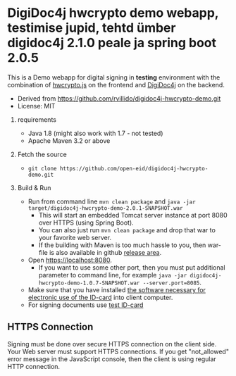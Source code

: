 # DigiDoc4j hwcrypto demo webapp, testimise jupid, tehtd ümber digidoc4j 2.1.0 peale ja spring boot 2.0.5

This is a Demo webapp for digital signing in **testing** environment with the 
combination of [hwcrypto.js](https://github.com/open-eid/hwcrypto.js/wiki) on 
the frontend and [DigiDoc4j](https://github.com/open-eid/digidoc4j) on the backend.

   * Derived from https://github.com/rvillido/digidoc4j-hwcrypto-demo.git
   * License: MIT

1. requirements

   * Java 1.8 (might also work with 1.7 - not tested)
   * Apache Maven 3.2 or above

2. Fetch the source

   * `git clone https://github.com/open-eid/digidoc4j-hwcrypto-demo.git`

3. Build & Run

   * Run from command line `mvn clean package` and `java -jar target/digidoc4j-hwcrypto-demo-2.0.1-SNAPSHOT.war`
     * This will start an embedded Tomcat server instance at port 8080 over HTTPS (using Spring Boot).
     * You can also just run `mvn clean package` and drop that war to your favorite web server.
     * If the building with Maven is too much hassle to you, then war-file is also available in github [release area](https://github.com/open-eid/digidoc4j-hwcrypto-demo/releases). 
   * Open [https://localhost:8080](https://localhost:8080).
     * If you want to use some other port, then you must put additional parameter to command line, for example `java -jar digidoc4j-hwcrypto-demo-1.0.7-SNAPSHOT.war --server.port=8085`.
   * Make sure that you have installed [the software necessary for electronic use of the ID-card](https://installer.id.ee/)
   into client computer.
   * For signing documents use [test ID-card](http://www.id.ee/?lang=en&id=30494)

## HTTPS Connection

Signing must be done over secure HTTPS connection on the client side. Your Web server must support HTTPS connections.
If you get "not_allowed" error message in the JavaScript console, then the client is using regular HTTP connection.

